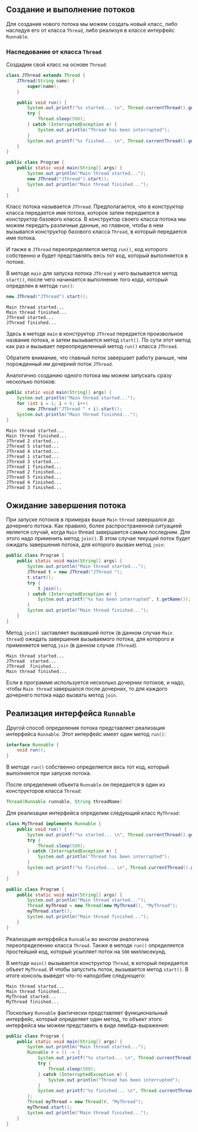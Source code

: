 ## Создание и выполнение потоков
Для создания нового потока мы можем создать новый класс, либо наследуя его от класса `Thread`, либо реализуя в классе интерфейс `Runnable`.


### Наследование от класса `Thread`
Создадим свой класс на основе `Thread`:
```java
class JThread extends Thread {
    JThread(String name) {
        super(name);
    }

    public void run() {
        System.out.printf("%s started... \n", Thread.currentThread().getName());
        try {
            Thread.sleep(500);
        } catch (InterruptedException e) {
            System.out.println("Thread has been interrupted");
        }
        System.out.printf("%s fiished... \n", Thread.currentThread().getName());
    }
}

public class Program {
    public static void main(String[] args) {
        System.out.println("Main thread started...");
        new JThread("JThread").start();
        System.out.println("Main thread finished...");
    }
}
```

Класс потока называется `JThread`. Предполагается, что в конструктор класса передается имя потока, которое затем передается в конструктор базового класса. В конструктор своего класса потока мы можем передать различные данные, но главное, чтобы в нем вызывался конструктор базового класса `Thread`, в который передается имя потока.

И также в `JThread` переопределяется метод `run()`, код которого собственно и будет представлять весь тот код, который выполняется в потоке.

В методе `main` для запуска потока `JThread` у него вызывается метод `start()`, после чего начинается выполнение того кода, который определен в методе `run()`:
```java
new JThread("JThread").start();
```

```console
Main thread started...
Main thread finished...
JThread started... 
JThread finished... 
```

Здесь в методе `main` в конструктор `JThread` передается произвольное название потока, и затем вызывается метод `start()`. По сути этот метод как раз и вызывает переопределенный метод `run()` класса `JThread`.

Обратите внимание, что главный поток завершает работу раньше, чем порожденный им дочерний поток `JThread`.

Аналогично созданию одного потока мы можем запускать сразу несколько потоков:
```java
public static void main(String[] args) {
    System.out.println("Main thread started...");
    for (int i = 1; i < 6; i++)
        new JThread("JThread " + i).start();
    System.out.println("Main thread finished...");
}
```

```console
Main thread started...
Main thread finished...
JThread 2 started... 
JThread 5 started... 
JThread 4 started... 
JThread 1 started... 
JThread 3 started... 
JThread 1 finished... 
JThread 2 finished... 
JThread 5 finished... 
JThread 4 finished... 
JThread 3 finished... 
```


## Ожидание завершения потока
При запуске потоков в примерах выше `Main` `thread` завершался до дочернего потока. Как правило, более распространенной ситуацией является случай, когда `Main` thread завершается самым последним. Для этого надо применить метод `join()`. В этом случае текущий поток будет ожидать завершения потока, для которого вызван метод `join`:
```java
public class Program {
    public static void main(String[] args) {
        System.out.println("Main thread started...");
        JThread t = new JThread("JThread ");
        t.start();
        try {
            t.join();
        } catch (InterruptedException e) {
            System.out.printf("%s has been interrupted", t.getName());
        }
        System.out.println("Main thread finished...");
    }
}
```

Метод `join()` заставляет вызвавший поток (в данном случае `Main thread`) ожидать завершения вызываемого потока, для которого и применяется метод `join` (в данном случае `JThread`).
```console
Main thread started...
JThread  started... 
JThread  finished... 
Main thread finished...
```

Если в программе используется несколько дочерних потоков, и надо, чтобы `Main thread` завершался после дочерних, то для каждого дочернего потока надо вызвать метод `join`.


## Реализация интерфейса `Runnable`
Другой способ определения потока представляет реализация интерфейса `Runnable`. Этот интерфейс имеет один метод `run()`:
```java
interface Runnable {
    void run();
}
```

В методе `run()` собственно определяется весь тот код, который выполняется при запуске потока.

После определения объекта `Runnable` он передается в один из конструкторов класса `Thread`:
```java
Thread(Runnable runnable, String threadName)
```

Для реализации интерфейса определим следующий класс `MyThread`:
```java
class MyThread implements Runnable {
    public void run() {
        System.out.printf("%s started... \n", Thread.currentThread().getName());
        try {
            Thread.sleep(500);
        } catch (InterruptedException e) {
            System.out.println("Thread has been interrupted");
        }
        System.out.printf("%s finished... \n", Thread.currentThread().getName());
    }
}

public class Program {
    public static void main(String[] args) {
        System.out.println("Main thread started...");
        Thread myThread = new Thread(new MyThread(), "MyThread");
        myThread.start();
        System.out.println("Main thread finished...");
    }
}
```

Реализация интерфейса `Runnable` во многом аналогична переопределению класса `Thread`. Также в методе `run()` определяется простейший код, который усыпляет поток на `500` миллисекунд.

В методе `main()` вызывается конструктор `Thread`, в который передается объект `MyThread`. И чтобы запустить поток, вызывается метод `start()`. В итоге консоль выведет что-то наподобие следующего:
```console
Main thread started...
Main thread finished...
MyThread started... 
MyThread finished... 
```

Поскольку `Runnable` фактически представляет функциональный интерфейс, который определяет один метод, то объект этого интерфейса мы можем представить в виде лямбда-выражения:
```java
public class Program {
    public static void main(String[] args) {
        System.out.println("Main thread started...");
        Runnable r = () -> {
            System.out.printf("%s started... \n", Thread.currentThread().getName());
            try {
                Thread.sleep(500);
            } catch (InterruptedException e) {
                System.out.println("Thread has been interrupted");
            }
            System.out.printf("%s finished... \n", Thread.currentThread().getName());
        };
        Thread myThread = new Thread(r, "MyThread");
        myThread.start();
        System.out.println("Main thread finished...");
    }
}
```